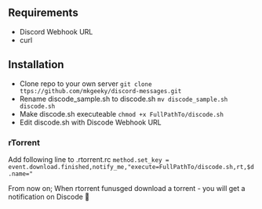 ## Requirements
* Discord Webhook URL
* curl

## Installation
* Clone repo to your own server `git clone ttps://github.com/mkgeeky/discord-messages.git`
* Rename discode_sample.sh to discode.sh `mv discode_sample.sh discode.sh`
* Make discode.sh executeable `chmod +x FullPathTo/discode.sh`
* Edit discode.sh with Discode Webhook URL

### rTorrent
Add following line to .rtorrent.rc
`method.set_key = event.download.finished,notify_me,"execute=FullPathTo/discode.sh,rt,$d.name="`

From now on; When rtorrent funusged download a torrent - you will get a notification on Discode :slightly_smiling_face: